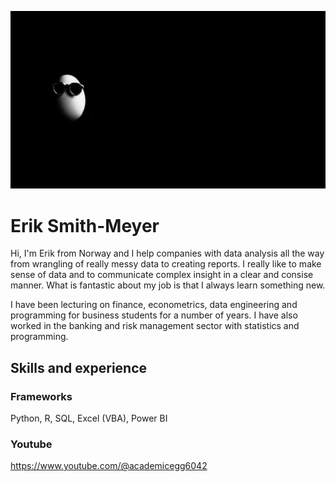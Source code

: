 ![Academic Egg](https://github.com/eriksmithmeyer/eriksmithmeyer/blob/main/academicegg-banner%20-%20thumbnail_original.png)

# Erik Smith-Meyer

Hi, I'm Erik from Norway and I help companies with data analysis all the way from wrangling of really messy data to creating reports. I really like to make sense of data and to communicate complex insight in a clear and consise manner. What is fantastic about my job is that I always learn something new.

I have been lecturing on finance, econometrics, data engineering and programming for business students for a number of years. I have also worked in the banking and risk management sector with statistics and programming.

## Skills and experience
### Frameworks
Python, R, SQL, Excel (VBA), Power BI

### Youtube
https://www.youtube.com/@academicegg6042






<!--
**eriksmithmeyer/eriksmithmeyer** is a ✨ _special_ ✨ repository because its `README.md` (this file) appears on your GitHub profile.

Here are some ideas to get you started:

- 🔭 I’m currently working on ...
- 🌱 I’m currently learning ...
- 👯 I’m looking to collaborate on ...
- 🤔 I’m looking for help with ...
- 💬 Ask me about ...
- 📫 How to reach me: ...
- 😄 Pronouns: ...
- ⚡ Fun fact: ...
-->
